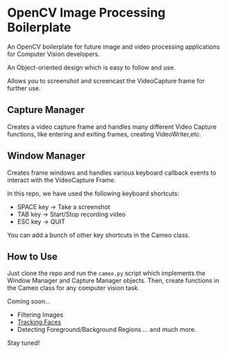 # OpenCV Image Processing Boilerplate

An OpenCV boilerplate for future image and video processing applications for Computer Vision developers.

An Object-oriented design which is easy to follow and use.

Allows you to screenshot and screencast the VideoCapture frame for further use.

## Capture Manager

Creates a video capture frame and handles many different Video Capture functions, like entering and exiting frames, creating VideoWriter,etc.

## Window Manager

Creates frame windows and handles various keyboard callback events to interact with the VideoCapture Frame.

In this repo, we have used the following keyboard shortcuts:
- SPACE key -> Take a screenshot
- TAB key   -> Start/Stop recording video
- ESC key   -> QUIT

You can add a bunch of other key shortcuts in the Cameo class.

## How to Use

Just clone the repo and run the <code>cameo.py</code> script which implements the Window Manager and Capture Manager objects. 
Then, create functions in the Cameo class for any computer vision task.


Coming soon...
- Filtering Images
- [Tracking Faces](https://www.github.com/prateek-ml/face-tracker-and-swapper "Face Detector and Swapper by Prateek Bhardwaj")
- Detecting Foreground/Background Regions
... and much more.

Stay tuned!
